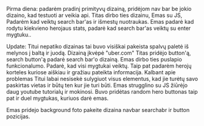 
Pirma diena:
padarėm pradinį primityvų dizainą, pridėjom nav bar be jokio dizaino, kad testuoti ar veikia api. Titas dirbo ties dizainu, Emas su JS, Padarėm kad veiktų search bar'as ir išmestų nuotraukas.
Emas padarė kad rodytu kiekvieno herojaus stats, padarė kad search bar'as veiktų su enter mygtuku..

Update: Titui nepatiko dizainas tai buvo visiškai pakeista spalvų paletė iš melynos į baltą ir juodą. Dizainą įkvėpė "uber.com" Titas pridėjo button'ą, search button'ą padarė search bar'o dizainą.
Emas dirbo ties puslapio funkcionalumo. Padarė, kad visi mygtukai veiktų. Taip pat padarėm herojų korteles kuriose aiškiau ir gražiau pateikta informacija.
Kalbant apie problemas Titui labai nesisekė sulygiuot visus elementus, kad jie turėtų savo paskirtas vietas ir būtų ten kur jie turi būti.
Emas strugglino su JS žiūrėjo daug youtube tutorialų ir mokinosi. Buvo pridėtas random hero buttonas taip pat ir duel mygtukas, kuriuos darė emas.

Emas pridejo background foto pakeite dizaina navbar searchabr ir button pozicijas. 
